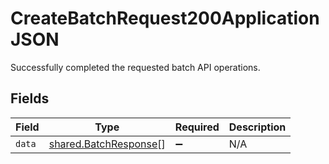 # CreateBatchRequest200ApplicationJSON

Successfully completed the requested batch API operations.


## Fields

| Field                                                          | Type                                                           | Required                                                       | Description                                                    |
| -------------------------------------------------------------- | -------------------------------------------------------------- | -------------------------------------------------------------- | -------------------------------------------------------------- |
| `data`                                                         | [shared.BatchResponse](../../models/shared/batchresponse.md)[] | :heavy_minus_sign:                                             | N/A                                                            |